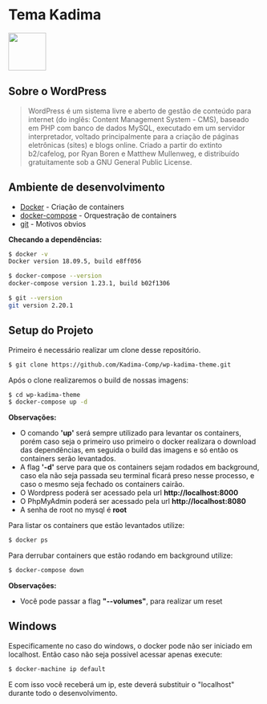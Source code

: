 # Tema Kadima

<img width="75" src="https://avatars1.githubusercontent.com/u/44736631?s=400&u=3f7d24e441b4eef1da21cd18717b18acdf7e9095&v=4">

## Sobre o WordPress

> WordPress é um sistema livre e aberto de gestão de conteúdo para internet (do inglês: Content Management System - CMS), baseado em PHP com banco de dados MySQL, executado em um servidor interpretador, voltado principalmente para a criação de páginas eletrônicas (sites) e blogs online. Criado a partir do extinto b2/cafelog, por Ryan Boren e Matthew Mullenweg, e distribuído gratuitamente sob a GNU General Public License.

## Ambiente de desenvolvimento

-   [Docker](https://www.docker.com/) - Criação de containers
-   [docker-compose](https://docs.docker.com/compose/) - Orquestração de containers
-   [git](https://git-scm.com/) - Motivos obvios

**Checando a dependências:**

```sh
$ docker -v
Docker version 18.09.5, build e8ff056

$ docker-compose --version
docker-compose version 1.23.1, build b02f1306

$ git --version
git version 2.20.1
```

## Setup do Projeto

Primeiro é necessário realizar um clone desse repositório.

```sh
$ git clone https://github.com/Kadima-Comp/wp-kadima-theme.git
```

Após o clone realizaremos o build de nossas imagens:

```sh
$ cd wp-kadima-theme
$ docker-compose up -d
```

**Observações:**

-   O comando **'up'** será sempre utilizado para levantar os containers, porém caso seja o primeiro uso primeiro o docker realizara o download das dependências, em seguida o build das imagens e só então os containers serão levantados.
-   A flag **'-d'** serve para que os containers sejam rodados em background, caso ela não seja passada seu terminal ficará preso nesse processo, e caso o mesmo seja fechado os containers cairão.
-   O Wordpress poderá ser acessado pela url **http://localhost:8000**
-   O PhpMyAdmin poderá ser acessado pela url **http://localhost:8080**
-   A senha de root no mysql é **root**

Para listar os containers que estão levantados utilize:

```sh
$ docker ps
```

Para derrubar containers que estão rodando em background utilize:

```sh
$ docker-compose down
```

**Observações:**

-   Você pode passar a flag **"--volumes"**, para realizar um reset

## Windows

Especificamente no caso do windows, o docker pode não ser iniciado em localhost. Então caso não seja possivel acessar apenas execute:

```sh
$ docker-machine ip default
```

E com isso você receberá um ip, este deverá substituir o "localhost" durante todo o desenvolvimento.
